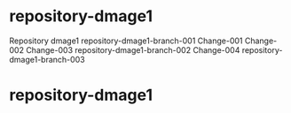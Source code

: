 # repository-dmage1
Repository dmage1
repository-dmage1-branch-001
Change-001
Change-002
Change-003
repository-dmage1-branch-002 
Change-004
repository-dmage1-branch-003
# repository-dmage1
